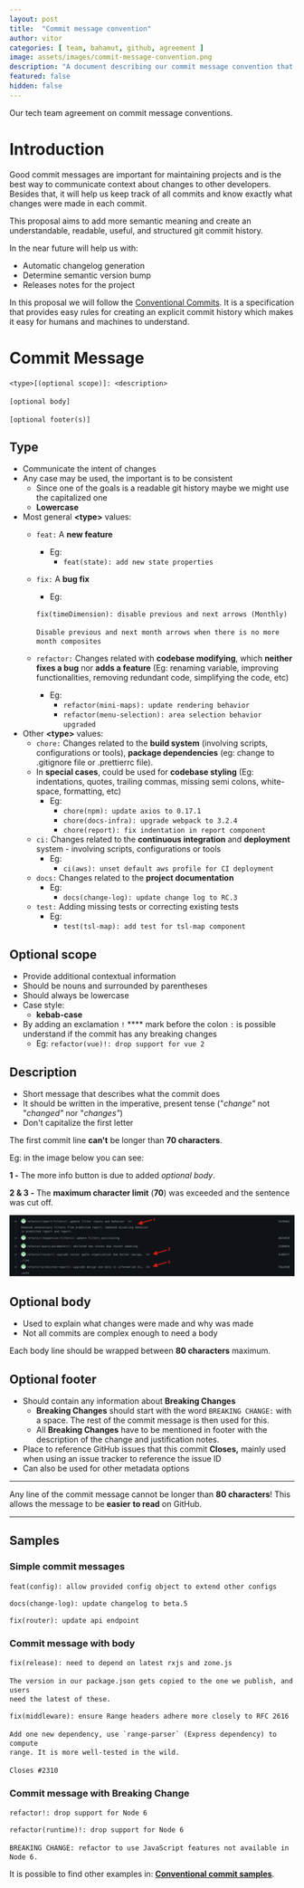 ```yaml
---
layout: post
title:  "Commit message convention"
author: vitor
categories: [ team, bahamut, github, agreement ]
image: assets/images/commit-message-convention.png
description: "A document describing our commit message convention that our tech team used across projects."
featured: false
hidden: false
---
```

Our tech team agreement on commit message conventions.

# Introduction

Good commit messages are important for maintaining projects and is the best way to
communicate context about changes to other developers. Besides that, it will help us
keep track of all commits and know exactly what changes were made in each commit.

This proposal aims to add more semantic meaning and create an understandable, readable,
useful, and structured git commit history.

In the near future will help us with:

- Automatic changelog generation
- Determine semantic version bump
- Releases notes for the project

In this proposal we will follow the [Conventional Commits](https://www.conventionalcommits.org/en/v1.0.0/).
It is a specification that provides easy rules for creating an explicit commit history which makes it easy
for humans and machines to understand.

# Commit Message

```
<type>[(optional scope)]: <description>

[optional body]

[optional footer(s)]
```

## Type

- Communicate the intent of changes
- Any case may be used, the important is to be consistent
    - Since one of the goals is a readable git history maybe we might use the capitalized one
    - **Lowercase**
- Most general **&lt;type&gt;** values:
    - `feat:` A **new feature**
        - Eg:
            - `feat(state): add new state properties`
    - `fix:` A **bug fix**
        - Eg:

        ```
        fix(timeDimension): disable previous and next arrows (Monthly)

        Disable previous and next month arrows when there is no more month composites
        ```

    - `refactor:` Changes related with **codebase modifying**, which **neither fixes a bug** nor
      **adds a feature** (Eg: renaming variable, improving functionalities, removing redundant code, simplifying the code, etc)
        - Eg:
            - `refactor(mini-maps): update rendering behavior`
            - `refactor(menu-selection): area selection behavior upgraded`
- Other **&lt;type&gt;** values:
    - `chore:` Changes related to the **build system** (involving scripts, configurations or tools),
      **package dependencies** (eg: change to .gitignore file or .prettierrc file).
    - In **special cases**, could be used for **codebase styling** (Eg: indentations, quotes, trailing commas,
      missing semi colons, white-space, formatting, etc)
        - Eg:
            - `chore(npm): update axios to 0.17.1`
            - `chore(docs-infra): upgrade webpack to 3.2.4`
            - `chore(report): fix indentation in report component`
    - `ci:`  Changes related to the **continuous integration** and **deployment** system - involving scripts, configurations or tools
        - Eg:
            - `ci(aws): unset default aws profile for CI deployment`
    - `docs:` Changes related to the **project documentation**
        - Eg:
            - `docs(change-log): update change log to RC.3`
    - `test:` Adding missing tests or correcting existing tests
        - Eg:
            - `test(tsl-map): add test for tsl-map component`

## Optional scope

- Provide additional contextual information
- Should be nouns and surrounded by parentheses
- Should always be lowercase
- Case style:
    - **kebab-case**
- By adding an exclamation `!` **** mark before the colon `:` is possible understand if the commit has any breaking changes
    - Eg: `refactor(vue)!: drop support for vue 2`

## Description

- Short message that describes what the commit does
- It should be written in the imperative, present tense (&quot;_change&quot;_ not &quot;_changed&quot;_ nor &quot;_changes&quot;_)
- Don&#39;t capitalize the first letter

The first commit line **can&#39;t** be longer than **70 characters**.

Eg: in the image below you can see:

**1 -** The more info button is due to added _optional body_.

**2 &amp; 3 -** The **maximum character limit** (**70**) was exceeded and the sentence was cut off.

![examples](/assets/images/commit-message-example.png)

## Optional body

- Used to explain what changes were made and why was made
- Not all commits are complex enough to need a body

Each body line should be wrapped between **80 characters** maximum.

## Optional footer

- Should contain any information about **Breaking Changes**
    - **Breaking Changes** should start with the word `BREAKING CHANGE:` with a space. The rest of the commit message
      is then used for this.
    - All **Breaking Changes** have to be mentioned in footer with the description of the change and justification notes.
- Place to reference GitHub issues that this commit **Closes,** mainly used when using an issue tracker to reference the issue ID
- Can also be used for other metadata options

---

Any line of the commit message cannot be longer than **80 characters**! This allows the message to be **easier**  **to read** on GitHub.

---

## Samples

### Simple commit messages

```
feat(config): allow provided config object to extend other configs
```

```
docs(change-log): update changelog to beta.5
```

```
fix(router): update api endpoint
```

### Commit message with body

```
fix(release): need to depend on latest rxjs and zone.js

The version in our package.json gets copied to the one we publish, and users
need the latest of these.
```

```
fix(middleware): ensure Range headers adhere more closely to RFC 2616

Add one new dependency, use `range-parser` (Express dependency) to compute
range. It is more well-tested in the wild.

Closes #2310
```

### Commit message with Breaking Change

```
refactor!: drop support for Node 6
```

```
refactor(runtime)!: drop support for Node 6

BREAKING CHANGE: refactor to use JavaScript features not available in Node 6.
```

It is possible to find other examples in: [**Conventional commit samples**](https://www.conventionalcommits.org/en/v1.0.0/#examples).
